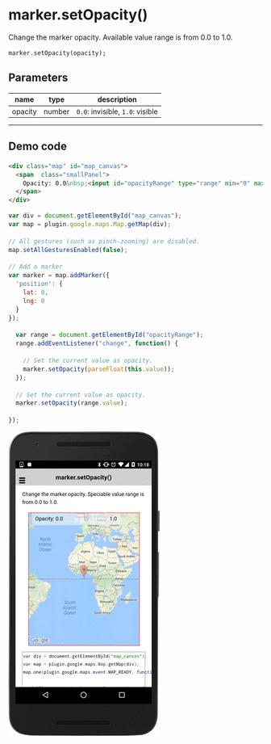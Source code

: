 # marker.setOpacity()

Change the marker opacity. Available value range is from 0.0 to 1.0.

```
marker.setOpacity(opacity);
```

## Parameters

name           | type     | description
---------------|----------|---------------------------------------
opacity        | number   | `0.0`: invisible, `1.0`: visible
------------------------------------------------------------------

## Demo code

```html
<div class="map" id="map_canvas">
  <span  class="smallPanel">
    Opacity: 0.0&nbsp;<input id="opacityRange" type="range" min="0" max="1" step="0.1">&nbsp;1.0
  </span>
</div>
```

```js
var div = document.getElementById("map_canvas");
var map = plugin.google.maps.Map.getMap(div);

// All gestures (such as pinch-zooming) are disabled.
map.setAllGesturesEnabled(false);

// Add a marker
var marker = map.addMarker({
  'position': {
    lat: 0,
    lng: 0
  }
});

  var range = document.getElementById("opacityRange");
  range.addEventListener("change", function() {

    // Set the current value as opacity.
    marker.setOpacity(parseFloat(this.value));
  });

  // Set the current value as opacity.
  marker.setOpacity(range.value);

});
```

![](image.gif)
